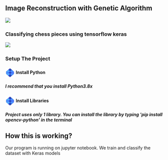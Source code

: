 <h2> Image Reconstruction with Genetic Algorithm </h2>
<img src="https://avatars.githubusercontent.com/u/66366306?s=100&u=dc5e6f5b4a05d07958d9a867b803760aa2b1613e&v=4">
<h3> Classifying chess pieces using tensorflow keras </h3>
<img src="https://i.imgur.com/qHAcfhX.gif">
<h3> Setup The Project </h3>
<h4><img align="center" src="https://raw.githubusercontent.com/efecanxrd/efecanxrd/main/images/xe.gif" width="30"> Install Python <h4>
<h5>I recommend that you install Python3.8x </h5>
<h4><img align="center" src="https://raw.githubusercontent.com/efecanxrd/efecanxrd/main/images/xe.gif" width="30"> Install Libraries </h4>
<h5> Project uses only 1 library. You can install the library by typing 'pip install opencv-python' in the terminal </h5>

<h2> How this is working? </h2>
Our program is running on jupyter notebook. We train and classify the dataset with Keras models
